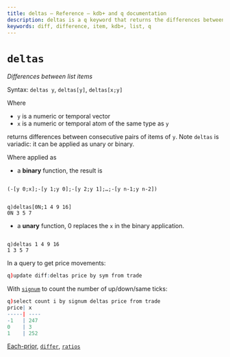 ```yaml
---
title: deltas – Reference – kdb+ and q documentation
description: deltas is a q keyword that returns the differences between adjacent list items.
keywords: diff, difference, item, kdb+, list, q
---
```

# `deltas`

_Differences between list items_





Syntax: `deltas y`, `deltas[y]`, `deltas[x;y]` 

Where 

-   `y` is a numeric or temporal vector
-   `x` is a numeric or temporal atom of the same type as `y`

returns differences between consecutive pairs of items of `y`.
Note `deltas` is variadic: it can be applied as unary or binary.

Where applied as 

- a **binary** function, the result is
<pre><code class="language-q">
(-[y 0;x];-[y 1;y 0];-[y 2;y 1];…;-[y n-1;y n-2])
</code></pre>
<pre><code class="language-q">
q)deltas[0N;1 4 9 16]
0N 3 5 7
</code></pre>

- a **unary** function, 0 replaces the `x` in the binary application. 
<pre><code class="language-q">
q)deltas 1 4 9 16
1 3 5 7
</code></pre>

In a query to get price movements:

```q
q)update diff:deltas price by sym from trade
```

With [`signum`](signum.md) to count the number of up/down/same ticks:

```q
q)select count i by signum deltas price from trade
price| x
-----| ----
-1   | 247
0    | 3
1    | 252
```

<i class="far fa-hand-point-right"></i> 
[Each-prior](maps.md#each-prior), [`differ`](differ.md), [`ratios`](ratios.md)


